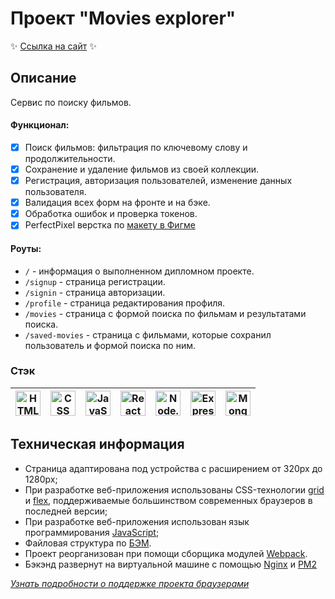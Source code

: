 # Проект "Movies explorer"

:sparkles: [Ссылка на сайт](http://movies.dashalalala24.nomoredomains.monster/) :sparkles:


## Описание
Сервис по поиску фильмов. 

#### Функционал:
* [x] Поиск фильмов: фильтрация по ключевому слову и продолжительности.  
* [x] Сохранение и удаление фильмов из своей коллекции.  
* [x] Регистрация, авторизация пользователей, изменение данных пользователя.  
* [x] Валидация всех форм на фронте и на бэке.  
* [x] Обработка ошибок и проверка токенов. 
* [x] PerfectPixel верстка по [макету в Фигме](https://disk.yandex.ru/d/8flQ6SZ6AmMK8A)

#### Роуты:
- `/` - информация о выполненном дипломном проекте.
- `/signup` - страница регистрации.
- `/signin` - страница авторизации.
- `/profile` - страница редактирования профиля.
- `/movies` - страница с формой поиска по фильмам и результатами поиска.
- `/saved-movies` - страница с фильмами, которые сохранил пользователь и формой поиска по ним.

### Cтэк

<!-- <a href="https://html.spec.whatwg.org/multipage/" target="_blank" rel="noreferrer">
<img width="40" height="40" alt="HTML" src="https://simpleicons.org/icons/html5.svg" /></a>

<a href="https://www.w3schools.com/css/" target="_blank" rel="noreferrer">
<img width="40" height="40" alt="CSS" src="https://simpleicons.org/icons/css3.svg" /></a>

<a href="https://developer.mozilla.org/en-US/docs/Web/JavaScript" target="_blank" rel="noreferrer">
<img width="40" height="40" alt="JavaScript" src="https://simpleicons.org/icons/javascript.svg" /></a>

<a href="https://react.dev/" target="_blank" rel="noreferrer">
<img width="40" height="40" alt="React" src="https://simpleicons.org/icons/react.svg" /></a> 

<a href="https://nodejs.org/en" target="_blank" rel="noreferrer"> 
<img width="40" height="40" alt="Node.js" src="https://simpleicons.org/icons/nodedotjs.svg" /></a>

<a href="https://expressjs.com/ru/" target="_blank" rel="noreferrer">
<img width="40" height="40" alt="Express.js" src="https://simpleicons.org/icons/express.svg" /></a>

<a href="https://www.mongodb.com/" target="_blank" rel="noreferrer">
<img width="40" height="40" alt="MongoDB" src="https://simpleicons.org/icons/mongodb.svg" /></a>  -->


<a href="https://html.spec.whatwg.org/multipage/" target="_blank" rel="noreferrer"><img width="40" height="40" alt="HTML" src="https://simpleicons.org/icons/html5.svg" /></a> | <a href="https://www.w3schools.com/css/" target="_blank" rel="noreferrer"><img width="40" height="40" alt="CSS" src="https://simpleicons.org/icons/css3.svg" /></a> | <a href="https://developer.mozilla.org/en-US/docs/Web/JavaScript" target="_blank" rel="noreferrer"><img width="40" height="40" alt="JavaScript" src="https://simpleicons.org/icons/javascript.svg" /></a> | <a href="https://react.dev/" target="_blank" rel="noreferrer"><img width="40" height="40" alt="React" src="https://simpleicons.org/icons/react.svg" /></a> | <a href="https://nodejs.org/en" target="_blank" rel="noreferrer"> <img width="40" height="40" alt="Node.js" src="https://simpleicons.org/icons/nodedotjs.svg" /></a> | <a href="https://expressjs.com/ru/" target="_blank" rel="noreferrer"><img width="40" height="40" alt="Express.js" src="https://simpleicons.org/icons/express.svg" /></a> | <a href="https://www.mongodb.com/" target="_blank" rel="noreferrer"><img width="40" height="40" alt="MongoDB" src="https://simpleicons.org/icons/mongodb.svg" /></a> 
| --- | --- | --- | --- | --- | --- | --- |



## Техническая информация

- Страница адаптирована под устройства с расширением от 320px до 1280px;
- При разработке веб-приложения использованы CSS-технологии [grid](https://developer.mozilla.org/ru/docs/Web/CSS/CSS_Grid_Layout/Basic_Concepts_of_Grid_Layout) и [flex](https://developer.mozilla.org/ru/docs/Learn/CSS/CSS_layout/Flexbox), поддерживаемые большинством современных браузеров в последней версии;
- При разработке веб-приложения использован язык программирования [JavaScript](https://ru.wikipedia.org/wiki/JavaScript);
- Файловая структура по [БЭМ](https://ru.bem.info/methodology/filestructure/).
- Проект реорганизован при помощи сборщика модулей [Webpack](https://ru.wikipedia.org/wiki/Webpack).
- Бэкэнд развернут на виртуальной машине с помощью [Nginx](https://nginx.org/) и [PM2](https://pm2.keymetrics.io/)  

*[Узнать подробности о поддержке проекта браузерами](https://caniuse.com/?search=grid)*

